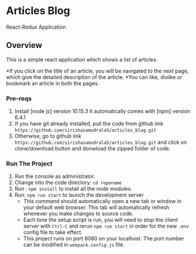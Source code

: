 # Articles Blog
React-Redux Application

## Overview
This is a simple react application which shows a list of articles. 

*If you click on the title of an article, you will be navigated to the next page, which give the detailed description of the article.
*You can like, dislike or bookmark an article in both the pages.

### Pre-reqs
1. Install [node js] version 10.15.3 it automatically comes with [npm] version 6.4.1
2. If you have git already installed, pull the code from github link `https://github.com/sirishasamudrala5/articles_blog.git`
3. Otherwise, go to github link `https://github.com/sirishasamudrala5/articles_blog.git` and click on clone/download  button and donwload the zipped folder of code.

### Run The Project
1. Run the console as administrator.
2. Change into the code directory: `cd reponame`
3. Run : `npm install` to install all the node modules. 
4. Run: `npm run start` to launch the development server
    * This command should automatically open a new tab or window in your default web browser. This tab will automatically refresh whenever you make changes to source code.
    * Each time the setup script is run, you will need to stop the client server with `Ctrl-C` and rerun `npm run start` in order for the new `.env` config file to take effect.
    * This project runs on port 6080 on your localhost. The port number can be modified in `webpack.config.js` file.
